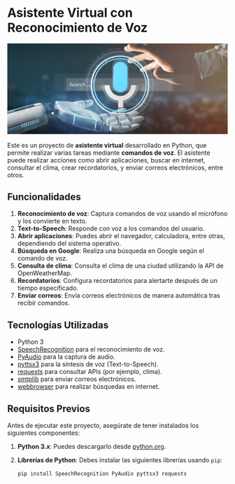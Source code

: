 # Asistente Virtual con Reconocimiento de Voz
![IMG](jarvis_readme.png "imagen header")

Este es un proyecto de **asistente virtual** desarrollado en Python, que permite realizar varias tareas mediante **comandos de voz**. El asistente puede realizar acciones como abrir aplicaciones, buscar en internet, consultar el clima, crear recordatorios, y enviar correos electrónicos, entre otros.

## Funcionalidades

1. **Reconocimiento de voz**: Captura comandos de voz usando el micrófono y los convierte en texto.
2. **Text-to-Speech**: Responde con voz a los comandos del usuario.
3. **Abrir aplicaciones**: Puedes abrir el navegador, calculadora, entre otras, dependiendo del sistema operativo.
4. **Búsqueda en Google**: Realiza una búsqueda en Google según el comando de voz.
5. **Consulta de clima**: Consulta el clima de una ciudad utilizando la API de OpenWeatherMap.
6. **Recordatorios**: Configura recordatorios para alertarte después de un tiempo especificado.
7. **Enviar correos**: Envía correos electrónicos de manera automática tras recibir comandos.

## Tecnologías Utilizadas

- Python 3
- [SpeechRecognition](https://pypi.org/project/SpeechRecognition/) para el reconocimiento de voz.
- [PyAudio](https://pypi.org/project/PyAudio/) para la captura de audio.
- [pyttsx3](https://pypi.org/project/pyttsx3/) para la síntesis de voz (Text-to-Speech).
- [requests](https://pypi.org/project/requests/) para consultar APIs (por ejemplo, clima).
- [smtplib](https://docs.python.org/3/library/smtplib.html) para enviar correos electrónicos.
- [webbrowser](https://docs.python.org/3/library/webbrowser.html) para realizar búsquedas en internet.

## Requisitos Previos

Antes de ejecutar este proyecto, asegúrate de tener instalados los siguientes componentes:

1. **Python 3.x**: Puedes descargarlo desde [python.org](https://www.python.org/downloads/).
2. **Librerías de Python**: Debes instalar las siguientes librerías usando `pip`:

   ```bash
   pip install SpeechRecognition PyAudio pyttsx3 requests
   ```
